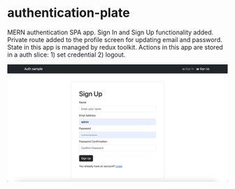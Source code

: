# authentication-plate

MERN authentication SPA app. Sign In and Sign Up functionality added. Private route added to the profile screen for updating email and password.
State in this app is managed by redux toolkit. Actions in this app are stored in a auth slice: 1) set credential  2) logout.


![Sign Up screen](https://github.com/ampodo/authentication-plate/blob/main/signup.png)
